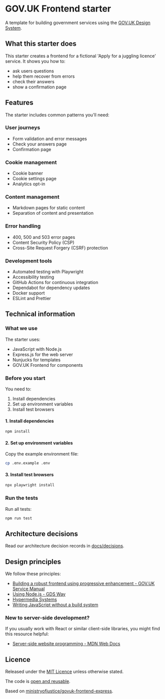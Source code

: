 # GOV.UK Frontend starter

A template for building government services using the
[GOV.UK Design System](https://design-system.service.gov.uk/).

## What this starter does

This starter creates a frontend for a fictional 'Apply for a juggling licence'
service. It shows you how to:

- ask users questions
- help them recover from errors
- check their answers
- show a confirmation page

## Features

The starter includes common patterns you'll need:

### User journeys

- Form validation and error messages
- Check your answers page
- Confirmation page

### Cookie management

- Cookie banner
- Cookie settings page
- Analytics opt-in

### Content management

- Markdown pages for static content
- Separation of content and presentation

### Error handling

- 400, 500 and 503 error pages
- Content Security Policy (CSP)
- Cross-Site Request Forgery (CSRF) protection

### Development tools

- Automated testing with Playwright
- Accessibility testing
- GitHub Actions for continuous integration
- Dependabot for dependency updates
- Docker support
- ESLint and Prettier

## Technical information

### What we use

The starter uses:

- JavaScript with Node.js
- Express.js for the web server
- Nunjucks for templates
- GOV.UK Frontend for components

### Before you start

You need to:

1. Install dependencies
2. Set up environment variables
3. Install test browsers

#### 1. Install dependencies

```sh
npm install
```

#### 2. Set up environment variables

Copy the example environment file:

```sh
cp .env.example .env
```

#### 3. Install test browsers

```sh
npx playwright install
```

### Run the tests

Run all tests:

```sh
npm run test
```

## Architecture decisions

Read our architecture decision records in [docs/decisions](./docs/decisions/).

## Design principles

We follow these principles:

- [Building a robust frontend using progressive enhancement - GOV.UK Service Manual](https://www.gov.uk/service-manual/technology/using-progressive-enhancement)
- [Using Node.js - GDS Way](https://gds-way.digital.cabinet-office.gov.uk/manuals/programming-languages/nodejs/)
- [Hypermedia Systems](https://hypermedia.systems/)
- [Writing JavaScript without a build system](https://jvns.ca/blog/2023/02/16/writing-javascript-without-a-build-system/)

### New to server-side development?

If you usually work with React or similar client-side libraries, you might find
this resource helpful:

- [Server-side website programming - MDN Web Docs](https://developer.mozilla.org/en-US/docs/Learn_web_development/Extensions/Server-side)

## Licence

Released under the [MIT Licence](./LICENSE) unless otherwise stated.

The code is
[open and reusable](https://www.gov.uk/service-manual/technology/making-source-code-open-and-reusable).

Based on
[ministryofjustice/govuk-frontend-express](https://github.com/ministryofjustice/govuk-frontend-express).
